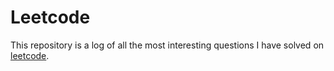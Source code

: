 # Leetcode

This repository is a log of all the most interesting questions I have solved on [leetcode](https://leetcode.com/u/arnavxkohli/).
